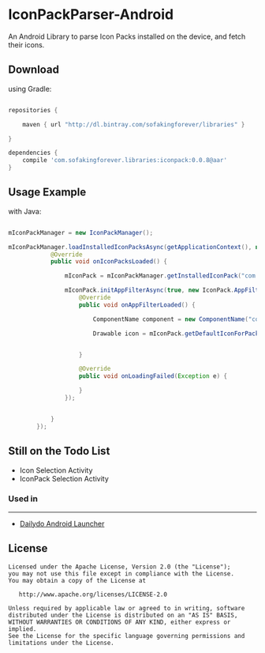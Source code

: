 IconPackParser-Android
======

An Android Library to parse Icon Packs installed on the device, and fetch their icons.

Download
--------

using Gradle:
```groovy

repositories {

    maven { url "http://dl.bintray.com/sofakingforever/libraries" }

}

dependencies {
    compile 'com.sofakingforever.libraries:iconpack:0.0.8@aar'
}
```


Usage Example
--------

with Java:

```java

mIconPackManager = new IconPackManager();

mIconPackManager.loadInstalledIconPacksAsync(getApplicationContext(), new IconPackManager.Listener() {
            @Override
            public void onIconPacksLoaded() {

                mIconPack = mIconPackManager.getInstalledIconPack("com.example.iconpack");

                mIconPack.initAppFilterAsync(true, new IconPack.AppFilterListener() {
                    @Override
                    public void onAppFilterLoaded() {

                        ComponentName component = new ComponentName("com.app.example", ".ExampleActivity");

                        Drawable icon = mIconPack.getDefaultIconForPackage(MainActivity.this, component, true);


                    }

                    @Override
                    public void onLoadingFailed(Exception e) {

                    }
                });


            }
        });

```


Still on the Todo List
--------
- Icon Selection Activity
- IconPack Selection Activity


### Used in
--------
- [Dailydo Android Launcher](https://play.google.com/store/apps/details?id=com.sofaking.dailydo)

License
-------

    Licensed under the Apache License, Version 2.0 (the "License");
    you may not use this file except in compliance with the License.
    You may obtain a copy of the License at

       http://www.apache.org/licenses/LICENSE-2.0

    Unless required by applicable law or agreed to in writing, software
    distributed under the License is distributed on an "AS IS" BASIS,
    WITHOUT WARRANTIES OR CONDITIONS OF ANY KIND, either express or implied.
    See the License for the specific language governing permissions and
    limitations under the License.
